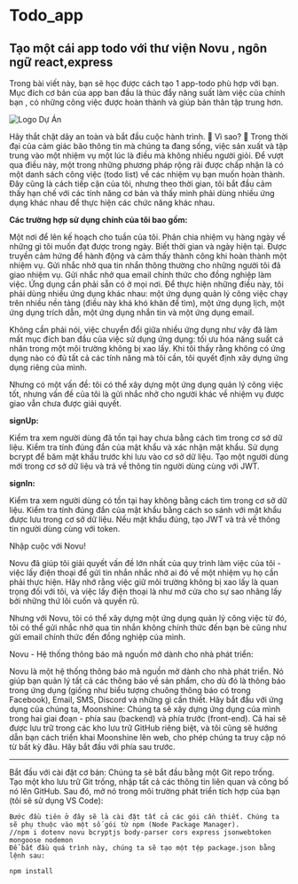 # Todo_app

## Tạo một cái app todo với thư viện Novu , ngôn ngữ react,express

Trong bài viết này, bạn sẽ học được cách tạo 1 app-todo phù hợp với bạn. Mục đích cơ bản của app ban đầu là thúc đẩy năng suất làm việc của chính bạn , có những công việc được hoàn thành và giúp bản thân tập trung hơn.

![Logo Dự Án](https://res.cloudinary.com/practicaldev/image/fetch/s--Ko66FLyq--/c_limit%2Cf_auto%2Cfl_progressive%2Cq_auto%2Cw_800/https://dev-to-uploads.s3.amazonaws.com/uploads/articles/8pfv0blptsn474mf8gco.png)



Hãy thắt chặt dây an toàn và bắt đầu cuộc hành trình. 🚀
Vì sao? 🤔
Trong thời đại của cảm giác bão thông tin mà chúng ta đang sống, việc sản xuất và tập trung vào một nhiệm vụ một lúc là điều mà không nhiều người giỏi. Để vượt qua điều này, một trong những phương pháp rộng rãi được chấp nhận là có một danh sách công việc (todo list) về các nhiệm vụ bạn muốn hoàn thành.
Đây cũng là cách tiếp cận của tôi, nhưng theo thời gian, tôi bắt đầu cảm thấy hạn chế với các tính năng cơ bản và thấy mình phải dùng nhiều ứng dụng khác nhau để thực hiện các chức năng khác nhau.


**Các trường hợp sử dụng chính của tôi bao gồm:**


Một nơi để lên kế hoạch cho tuần của tôi.
Phân chia nhiệm vụ hàng ngày về những gì tôi muốn đạt được trong ngày.
Biết thời gian và ngày hiện tại.
Được truyền cảm hứng để hành động và cảm thấy thành công khi hoàn thành một nhiệm vụ.
Gửi nhắc nhở qua tin nhắn thông thường cho những người tôi đã giao nhiệm vụ.
Gửi nhắc nhở qua email chính thức cho đồng nghiệp làm việc.
Ứng dụng cần phải sẵn có ở mọi nơi.
Để thực hiện những điều này, tôi phải dùng nhiều ứng dụng khác nhau: một ứng dụng quản lý công việc chạy trên nhiều nền tảng (điều này khá khó khăn để tìm), một ứng dụng lịch, một ứng dụng trích dẫn, một ứng dụng nhắn tin và một ứng dụng email.




Không cần phải nói, việc chuyển đổi giữa nhiều ứng dụng như vậy đã làm mất mục đích ban đầu của việc sử dụng ứng dụng: tối ưu hóa năng suất cá nhân trong một môi trường không bị xao lấy.
Khi tôi thấy rằng không có ứng dụng nào có đủ tất cả các tính năng mà tôi cần, tôi quyết định xây dựng ứng dụng riêng của mình. 


Nhưng có một vấn đề: tôi có thể xây dựng một ứng dụng quản lý công việc tốt, nhưng vấn đề của tôi là gửi nhắc nhở cho người khác về nhiệm vụ được giao vẫn chưa được giải quyết.

**signUp:**

Kiểm tra xem người dùng đã tồn tại hay chưa bằng cách tìm trong cơ sở dữ liệu.
Kiểm tra tính đúng đắn của mật khẩu và xác nhận mật khẩu.
Sử dụng bcrypt để băm mật khẩu trước khi lưu vào cơ sở dữ liệu.
Tạo một người dùng mới trong cơ sở dữ liệu và trả về thông tin người dùng cùng với JWT.

**signIn:**

Kiểm tra xem người dùng có tồn tại hay không bằng cách tìm trong cơ sở dữ liệu.
Kiểm tra tính đúng đắn của mật khẩu bằng cách so sánh với mật khẩu được lưu trong cơ sở dữ liệu.
Nếu mật khẩu đúng, tạo JWT và trả về thông tin người dùng cùng với token.


Nhập cuộc với Novu!

Novu đã giúp tôi giải quyết vấn đề lớn nhất của quy trình làm việc của tôi - việc lấy điện thoại để gửi tin nhắn nhắc nhở ai đó về một nhiệm vụ họ cần phải thực hiện. Hãy nhớ rằng việc giữ môi trường không bị xao lấy là quan trọng đối với tôi, và việc lấy điện thoại là như mở cửa cho sự sao nhãng lấy bởi những thứ lôi cuốn và quyến rũ.

Nhưng với Novu, tôi có thể xây dựng một ứng dụng quản lý công việc từ đó, tôi có thể gửi nhắc nhở qua tin nhắn không chính thức đến bạn bè cũng như gửi email chính thức đến đồng nghiệp của mình.

Novu - Hệ thống thông báo mã nguồn mở dành cho nhà phát triển:

Novu là một hệ thống thông báo mã nguồn mở dành cho nhà phát triển. Nó giúp bạn quản lý tất cả các thông báo về sản phẩm, cho dù đó là thông báo trong ứng dụng (giống như biểu tượng chuông thông báo có trong Facebook), Email, SMS, Discord và những gì cần thiết.
Hãy bắt đầu với ứng dụng của chúng ta, Moonshine:
Chúng ta sẽ xây dựng ứng dụng của mình trong hai giai đoạn - phía sau (backend) và phía trước (front-end). Cả hai sẽ được lưu trữ trong các kho lưu trữ GitHub riêng biệt, và tôi cũng sẽ hướng dẫn bạn cách triển khai Moonshine lên web, cho phép chúng ta truy cập nó từ bất kỳ đâu.
Hãy bắt đầu với phía sau trước.

***

Bắt đầu với cài đặt cơ bản:
Chúng ta sẽ bắt đầu bằng một Git repo trống. Tạo một kho lưu trữ Git trống, nhập tất cả các thông tin liên quan và công bố nó lên GitHub. Sau đó, mở nó trong môi trường phát triển tích hợp của bạn (tôi sẽ sử dụng VS Code):

``` (npm init -y) 
Bước đầu tiên ở đây sẽ là cài đặt tất cả các gói cần thiết. Chúng ta sẽ phụ thuộc vào một số gói từ npm (Node Package Manager).
//npm i dotenv novu bcryptjs body-parser cors express jsonwebtoken mongoose nodemon
Để bắt đầu quá trình này, chúng ta sẽ tạo một tệp package.json bằng lệnh sau:
```


```bash
npm install





